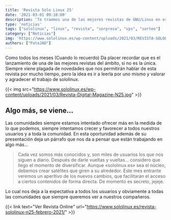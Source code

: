 ```yaml
---
title: 'Revista Solo Linux 25'
date: '2021-03-01 09:10:00'
description: 'Te traemos una de las mejores revistas de GNU/Linux en español y una gran yapa incluida'
type: 'noticias'
tags: ["sololinux", "linux", "revista", "sorpresa", "vps", "sorteo"]
category: ["Noticias"]
img: 'https://www.sololinux.es/wp-content/uploads/2021/03/REVISTA-SOLOLINUX-N25-FEBRERO-2021-730x430.jpg'
authors: ["PatoJAD"]
---
```


Como todos los meses (Cuando lo recuerdo) Da placer recordar que es el lanzamiento de una de las mejores revistas del ámbito, si no es la única. Siempre viene plagada de novedades que nos permitirán hablar de esta revista por mucho tiempo, pero la idea es ir a leerla por uno mismo y valorar y agradecer el trabajo de sololinux.

{{< img src="https://www.sololinux.es/wp-content/uploads/2021/03/Revista-Digital-Magazine-N25.jpg" >}}

## Algo más, se viene…

Las comunidades siempre estamos intentado ofrecer más en la medida de lo que podemos, siempre intentamos crecer y favorecer a todos nuestros usuarios y a toda la comunidad. En esta oportunidad además de su presentación deja un párrafo que nos da a pensar que están trabajando en algo más…

> Cada vez somos más conocidos y, son miles de usuarios los que nos siguen a diario. Después de darle vueltas y vueltas… considero que llego el momento de diversificar. Aunque «sololinux.es» sea el núcleo, debemos crear satélites que giren a su alrededor. Este mes entrante veremos un aperitivo de los nuevos cambios, que facilitaran el acceso a ciertos contenidos de forma directa. De momento es secreto, jejeje.

Lo cual nos deja a la expectativa a todos los usuarios y obviamente a todas las comunidades que siempre queremos ver a nuestros compañeros.

{{< link text="Ver Revista Online" url="https://www.sololinux.es/revista-sololinux-n25-febrero-2021/" >}}
